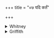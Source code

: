 +++
title = "०७ यदि कर्तं"

+++

<details><summary>Whitney</summary>

### Translation
7. If, falling into a pit, he hath been crushed (*sam-śṛ*), or if a  
stone hurled (*pra-kṛ*) hath smitten \[him\]—as a Ṛbhu the parts of a  
chariot, may it put together joint with joint.

### Notes
A number of the mss. (including our P.M.O.Op.) read *kártum* for  
*kartám* in **a**; the comm. explains *kartam* as meaning *kartakaṁ  
chedakam āyudham*, and makes it subject of *saṁśaśré* = *saṁhinasti;* he  
takes *ṛbhus* as one of the three Ṛbhus (quoting RV. i. 111. 1), not  
giving the word any general sense. Ppp. again has an independent text:  
*yadi vajro visṛṣṭā sthārakā jātu patitrā yadi vā ca riṣṭam: vṛkṣād vā  
yadi vā vibhyasi śīrṣa rbhūr iti sa evaṁ saṁ dhāmi te paruḥ*. The verse  
is a *bṛhatī* only by number of syllables (10 + 10: 8 + 8 = 36). ⌊The  
comm. makes the "Atharvanic spell" the subject in **d**.⌋
</details>

<details><summary>Griffith</summary>

If he be torn and shattered, having fallen into a pit, or a cast stone have struck him, Let the skilled leech join limb with limb, as 'twere the portions of a car.
</details>
